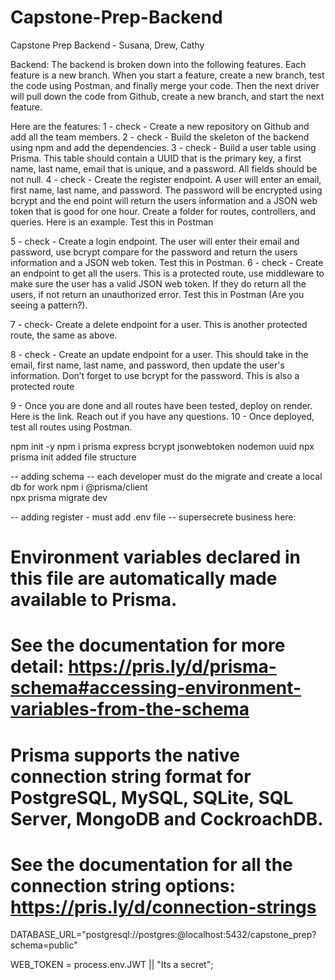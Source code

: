 # Capstone-Prep-Backend

Capstone Prep Backend - Susana, Drew, Cathy

Backend:
The backend is broken down into the following features. Each feature is a new branch. When you start a feature, create a new branch, test the code using Postman, and finally merge your code. Then the next driver will pull down the code from Github, create a new branch, and start the next feature.

Here are the features:
1 - check - Create a new repository on Github and add all the team members.
2 - check - Build the skeleton of the backend using npm and add the dependencies.
3 - check - Build a user table using Prisma. This table should contain a UUID that is the primary key, a first name, last name, email that is unique, and a password. All fields should be not null.
4 - check - Create the register endpoint. A user will enter an email, first name, last name, and password. The password will be encrypted using bcrypt and the end point will return the users information and a JSON web token that is good for one hour. Create a folder for routes, controllers, and queries. Here is an example. Test this in Postman

5 - check - Create a login endpoint. The user will enter their email and password, use bcrypt compare for the password and return the users information and a JSON web token. Test this in Postman.
6 - check - Create an endpoint to get all the users. This is a protected route, use middleware to make sure the user has a valid JSON web token. If they do return all the users, if not return an unauthorized error. Test this in Postman (Are you seeing a pattern?).

7 - check- Create a delete endpoint for a user. This is another protected route, the same as above.

8 - check - Create an update endpoint for a user. This should take in the email, first name, last name, and password, then update the user's information. Don’t forget to use bcrypt for the password. This is also a protected route

9 - Once you are done and all routes have been tested, deploy on render. Here is the link. Reach out if you have any questions.
10 - Once deployed, test all routes using Postman.

npm init -y
npm i prisma express bcrypt jsonwebtoken nodemon uuid
npx prisma init
added file structure

-- adding schema
-- each developer must do the migrate and create a local db for work
npm i @prisma/client  
npx prisma migrate dev

-- adding register - must add .env file
-- supersecrete business here:

# Environment variables declared in this file are automatically made available to Prisma.

# See the documentation for more detail: https://pris.ly/d/prisma-schema#accessing-environment-variables-from-the-schema

# Prisma supports the native connection string format for PostgreSQL, MySQL, SQLite, SQL Server, MongoDB and CockroachDB.

# See the documentation for all the connection string options: https://pris.ly/d/connection-strings

DATABASE_URL="postgresql://postgres:@localhost:5432/capstone_prep?schema=public"

WEB_TOKEN = process.env.JWT || "Its a secret";
